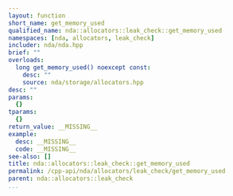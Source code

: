 ```yaml
---
layout: function
short_name: get_memory_used
qualified_name: nda::allocators::leak_check::get_memory_used
namespaces: [nda, allocators, leak_check]
includer: nda/nda.hpp
brief: ""
overloads:
  long get_memory_used() noexcept const:
    desc: ""
    source: nda/storage/allocators.hpp
desc: ""
params:
  {}
tparams:
  {}
return_value: __MISSING__
example:
  desc: __MISSING__
  code: __MISSING__
see-also: []
title: nda::allocators::leak_check::get_memory_used
permalink: /cpp-api/nda/allocators/leak_check/get_memory_used
parent: nda::allocators::leak_check
...
```


